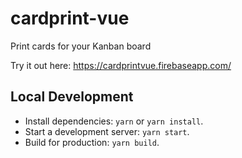 # cardprint-vue

Print cards for your Kanban board

Try it out here: <https://cardprintvue.firebaseapp.com/>

## Local Development

* Install dependencies: `yarn` or `yarn install`.
* Start a development server: `yarn start`.
* Build for production: `yarn build`.
